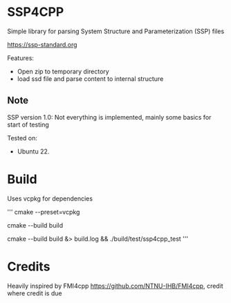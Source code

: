 # SSP4CPP

Simple library for parsing System Structure and Parameterization (SSP) files

https://ssp-standard.org

Features:
 - Open zip to temporary directory
 - load ssd file and parse content to internal structure


## Note

SSP version 1.0: Not everything is implemented, mainly some basics for start of testing

Tested on:
 - Ubuntu 22.


# Build

Uses vcpkg for dependencies

'''
cmake --preset=vcpkg

cmake --build build

cmake --build build &> build.log && ./build/test/ssp4cpp_test
'''


# Credits

Heavily inspired by FMI4cpp https://github.com/NTNU-IHB/FMI4cpp, credit where credit is due